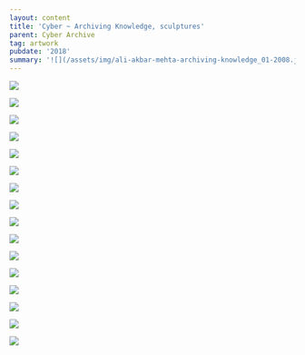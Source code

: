 ```yaml
---
layout: content
title: 'Cyber ~ Archiving Knowledge, sculptures'
parent: Cyber Archive
tag: artwork
pubdate: '2018'
summary: '![](/assets/img/ali-akbar-mehta-archiving-knowledge_01-2008.jpg)'
---
```

![](/assets/img/ali-akbar-mehta-archiving-knowledge_02-2008.jpg)

![](/assets/img/ali-akbar-mehta-archiving-knowledge_03-2008.jpg)

![](/assets/img/ali-akbar-mehta-archiving-knowledge_04-2008.jpg)

![](/assets/img/ali-akbar-mehta-archiving-knowledge_05-2008.jpg)

![](/assets/img/ali-akbar-mehta-archiving-knowledge_06-2008.jpg)

![](/assets/img/ali-akbar-mehta-archiving-knowledge_07-2008.jpg)

![](/assets/img/ali-akbar-mehta-archiving-knowledge_08-2008.jpg)

![](/assets/img/ali-akbar-mehta-archiving-knowledge_09-2008.jpg)

![](/assets/img/ali-akbar-mehta-archiving-knowledge_10-2018.jpg)

![](/assets/img/ali-akbar-mehta-archiving-knowledge_11-2018.jpg)

![](/assets/img/ali-akbar-mehta-archiving-knowledge_12-2018.jpg)

![](/assets/img/ali-akbar-mehta-archiving-knowledge_13-2018.jpg)

![](/assets/img/ali-akbar-mehta-archiving-knowledge_14-2018.jpg)

![](/assets/img/ali-akbar-mehta-archiving-knowledge_15-2018.jpg)

![](/assets/img/ali-akbar-mehta-archiving-knowledge_16-2018.jpg)

![](/assets/img/ali-akbar-mehta-archiving-knowledge_17-2018.jpg)

